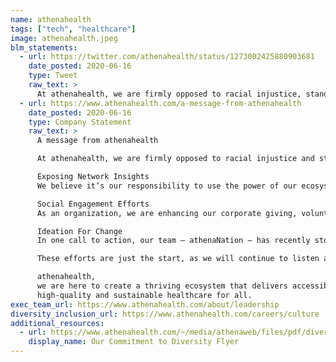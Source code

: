 ```yaml
---
name: athenahealth
tags: ["tech", "healthcare"]
image: athenahealth.jpeg
blm_statements:
  - url: https://twitter.com/athenahealth/status/1273002425880903681
    date_posted: 2020-06-16
    type: Tweet
    raw_text: >
      At athenahealth, we are firmly opposed to racial injustice, stand in solidarity with our Black team members and are committed to challenging systemic barriers to accessible healthcare for all. We’re taking further steps – starting from inside athenahealth. https://bddy.me/2URVNlf
  - url: https://www.athenahealth.com/a-message-from-athenahealth
    date_posted: 2020-06-16
    type: Company Statement
    raw_text: >
      A message from athenahealth

      At athenahealth, we are firmly opposed to racial injustice and stand in solidarity with our Black team members and all of our team members of color within athenahealth and our communities. Recent and ongoing events of racial injustice in the United States reinforce the importance of athenahealth’s commitment and unique position to challenge the systemic barriers to accessible, high-quality and sustainable healthcare for all. We believe actions speak louder than words. For the past few weeks, we have been listening and engaging in active dialogue as a team to develop a meaningful plan of action and a list of promises we can keep. Today, we want to share some of the further steps we are taking – starting from inside athenahealth.

      Exposing Network Insights
      We believe it’s our responsibility to use the power of our ecosystem to expose data and insights about racial inequities in the healthcare system. We are proud to announce our extended partnership with the Robert Wood Johnson Foundation - the nation’s largest philanthropy dedicated solely to health - to focus together on making data available for research on racial disparities with the goal of advancing racial justice in healthcare. From today forward, we will add the lens of race to our athenaResearch publications and insights.

      Social Engagement Efforts
      As an organization, we are enhancing our corporate giving, volunteerism and community partnerships to substantively expand access to high-quality healthcare for all. We have donated our products and services to more than a quarter of the free and charitable clinics in the United States and will expand the depth of our research and collaboration with these clinics. We are also in the final stages of identifying a small number of organizations that we will partner with on a long-term basis to advance healthcare equality. Additionally, we will assist in developing a more diverse next generation of healthcare professionals and technologists, by expanding our existing partnerships to offer Black students internship and full-time employment opportunities, and by working with a broader base of STEM educators to advance the representation of Black people in technology and healthcare.

      Ideation For Change
      In one call to action, our team – athenaNation – has recently stood up an ideation space, to develop radical new thinking to expand inclusion within our organization, as well as root out and eliminate racial bias and its insidious impact on healthcare inequality in society. Ideas will be vetted by a Diversity and Inclusion task force, which includes our D&I leader and a diverse cross-section of athenistas. We are committed to achieving meaningful and sustained progress against our diversity agenda in collaboration with this task force.

      These efforts are just the start, as we will continue to listen and learn from our talented team and from our communities, share progress and look forward to the day when our bold vision is a reality.

      athenahealth,
      we are here to create a thriving ecosystem that delivers accessible,
      high-quality and sustainable healthcare for all.
exec_team_url: https://www.athenahealth.com/about/leadership
diversity_inclusion_url: https://www.athenahealth.com/careers/culture
additional_resources:
  - url: https://www.athenahealth.com/~/media/athenaweb/files/pdf/diversity_flyer.pdf
    display_name: Our Commitment to Diversity Flyer
---
```

